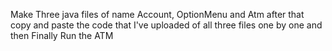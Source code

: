 Make Three java files of name Account, OptionMenu and Atm after that copy and paste the code that I've uploaded of all three files one by one and then Finally Run the ATM 
